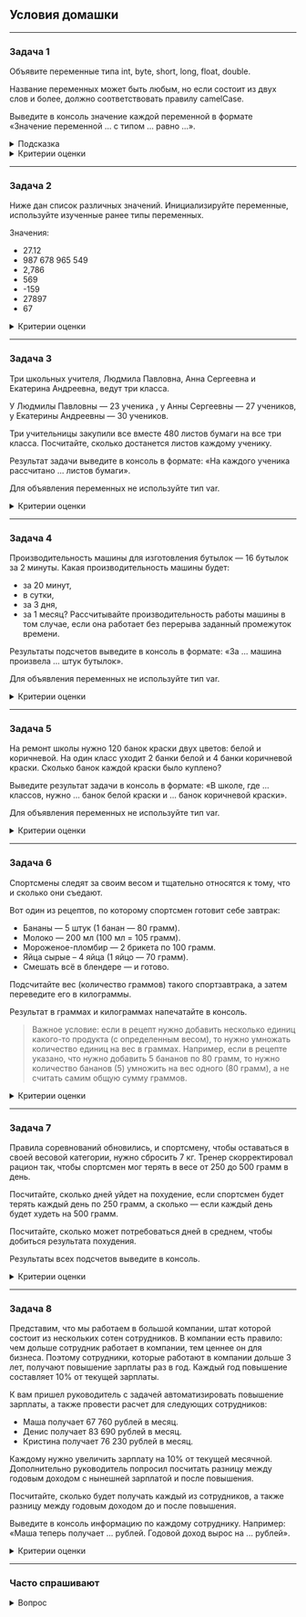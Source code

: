 ## Условия домашки

---
### Задача 1
Объявите переменные типа int, byte, short, long, float, double.

Название переменных может быть любым, но если состоит из двух слов и более, должно соответствовать правилу camelCase.

Выведите в консоль значение каждой переменной в формате «Значение переменной … с типом … равно …».
<details>
  <summary>Подсказка</summary>

![1_3.png](1_3.png)

Примеры инициализации переменных
```java
int a = 40000;
byte b = 22;
float с = 3.75f;
```
</details>
<details>
  <summary>Критерии оценки</summary>

- Объявили типы переменных int, byte, short, long, float, double.
- Назвали переменные согласно правилам Java.
- Соблюдаются правила пунктуации.
- Вывели значения всех переменных в консоль.
</details>

---
### Задача 2
Ниже дан список различных значений. Инициализируйте переменные, используйте изученные ранее типы переменных.

Значения:
- 27.12
- 987 678 965 549
- 2,786
- 569
- -159
- 27897
- 67
<details>
  <summary>Критерии оценки</summary>

- Перечислили все типы переменных.
- Корректно присвоили значения типам переменных.
- Корректно инициализировали все переменные (включая спецсимволы после значений для long и float).
</details>

---
### Задача 3
Три школьных учителя, Людмила Павловна, Анна Сергеевна и Екатерина Андреевна, ведут три класса.

У Людмилы Павловны — 23 ученика , у Анны Сергеевны — 27 учеников, у Екатерины Андреевны — 30 учеников.

Три учительницы закупили все вместе 480 листов бумаги на все три класса. Посчитайте, сколько достанется листов каждому ученику.

Результат задачи выведите в консоль в формате: «На каждого ученика рассчитано … листов бумаги».

Для объявления переменных не используйте тип var.
<details>
  <summary>Критерии оценки</summary>

- Корректно использовали типы переменных.
- В решении не использовали тип переменной var.
- Назвали переменные согласно правилам Java.
- Соблюдаются правила пунктуации.
- Решение задания вывели в консоль.
</details>

---
### Задача 4
Производительность машины для изготовления бутылок — 16 бутылок за 2 минуты. Какая производительность машины будет:

- за 20 минут,
- в сутки,
- за 3 дня,
- за 1 месяц?
Рассчитывайте производительность работы машины в том случае, если она работает без перерыва заданный промежуток времени.

Результаты подсчетов выведите в консоль в формате: «За … машина произвела … штук бутылок».

Для объявления переменных не используйте тип var.
<details>
  <summary>Критерии оценки</summary>

- Корректно использовали типы переменных.
- В решении не использовали тип переменной var.
- Переменные назвали согласно правилам Java.
- Соблюдаются правила пунктуации.
- Решение задания вывели в консоль.
</details>

---
### Задача 5
На ремонт школы нужно 120 банок краски двух цветов: белой и коричневой. На один класс уходит 2 банки белой и 4 банки коричневой краски. Сколько банок каждой краски было куплено?

Выведите результат задачи в консоль в формате: «В школе, где … классов, нужно … банок белой краски и … банок коричневой краски».

Для объявления переменных не используйте тип var.
<details>
  <summary>Критерии оценки</summary>

- Корректно использовали типы переменных.
- В решении не использовали тип переменной var.
- Переменные назвали согласно правилам Java.
- Соблюдаются правила пунктуации.
- Решение задания вывели в консоль.
</details>

---
### Задача 6
Спортсмены следят за своим весом и тщательно относятся к тому, что и сколько они съедают.

Вот один из рецептов, по которому спортсмен готовит себе завтрак:

- Бананы — 5 штук (1 банан — 80 грамм).
- Молоко — 200 мл (100 мл = 105 грамм).
- Мороженое-пломбир — 2 брикета по 100 грамм.
- Яйца сырые – 4 яйца (1 яйцо — 70 грамм).
- Смешать всё в блендере — и готово.

Подсчитайте вес (количество граммов) такого спортзавтрака, а затем переведите его в килограммы.

Результат в граммах и килограммах напечатайте в консоль.
>Важное условие: если в рецепт нужно добавить несколько единиц какого-то продукта (с определенным весом), то нужно умножать количество единиц на вес в граммах. Например, если в рецепте указано, что нужно добавить 5 бананов по 80 грамм, то нужно количество бананов (5) умножить на вес одного (80 грамм), а не считать самим общую сумму граммов.
<details>
  <summary>Критерии оценки</summary>

- Корректно использовали типы переменных.
- В решении не использовали тип переменной var.
- Переменные назвали согласно правилам Java.
- Соблюдаются правила пунктуации.
- Решение задания вывели в консоль.
</details>

---
### Задача 7
Правила соревнований обновились, и спортсмену, чтобы оставаться в своей весовой категории, нужно сбросить 7 кг. Тренер скорректировал рацион так, чтобы спортсмен мог терять в весе от 250 до 500 грамм в день.

Посчитайте, сколько дней уйдет на похудение, если спортсмен будет терять каждый день по 250 грамм, а сколько — если каждый день будет худеть на 500 грамм.

Посчитайте, сколько может потребоваться дней в среднем, чтобы добиться результата похудения.

Результаты всех подсчетов выведите в консоль.
<details>
  <summary>Критерии оценки</summary>

- Корректно использовали типы переменных.
- В решении не использовали тип переменной var.
- Переменные назвали согласно правилам Java.
- Операцию деления выполнили верно.
- Соблюдаются правила пунктуации.
- Решение задания вывели в консоль.
</details>

---
### Задача 8
Представим, что мы работаем в большой компании, штат которой состоит из нескольких сотен сотрудников. В компании есть правило: чем дольше сотрудник работает в компании, тем ценнее он для бизнеса. Поэтому сотрудники, которые работают в компании дольше 3 лет, получают повышение зарплаты раз в год. Каждый год повышение составляет 10% от текущей зарплаты.

К вам пришел руководитель с задачей автоматизировать повышение зарплаты, а также провести расчет для следующих сотрудников:

- Маша получает 67 760 рублей в месяц.
- Денис получает 83 690 рублей в месяц.
- Кристина получает 76 230 рублей в месяц.

Каждому нужно увеличить зарплату на 10% от текущей месячной. Дополнительно руководитель попросил посчитать разницу между годовым доходом с нынешней зарплатой и после повышения.

Посчитайте, сколько будет получать каждый из сотрудников, а также разницу между годовым доходом до и после повышения.

Выведите в консоль информацию по каждому сотруднику. Например: «Маша теперь получает ... рублей. Годовой доход вырос на ... рублей».
<details>
  <summary>Критерии оценки</summary>

- Корректно использовали типы переменных.
- Операцию умножения выполнили верно.
- Операцию сложения выполнили верно.
- Все условия задания выполнили.
</details>

---
### Часто спрашивают
<details>
  <summary>Вопрос</summary>

В задаче 6 не понимаю, какой тип оператора нужен, чтобы граммы перевести в килограммы.
<details>
  <summary>Ответ</summary>

Просто делим на 1000.
```java
int grPerKg = 1000;
float weightKg = weightGr/(float)grPerKg;
```
</details>
</details>